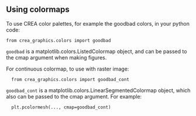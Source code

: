 ## Using colormaps

To use CREA color palettes, for example the goodbad colors, in your python code:

    from crea_graphics.colors import goodbad

`goodbad` is a matplotlib.colors.ListedColormap object, and can be passed to the cmap argument when making figures.

For continuous colormap, to use with raster image:

      from crea_graphics.colors import goodbad_cont

`goodbad_cont` is a matplotlib.colors.LinearSegmentedColormap object, which also can be passed to the cmap argument. For example:

      plt.pcolormesh(..., cmap=goodbad_cont)
